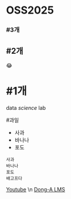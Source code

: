 # OSS2025
### \#3개
## \#2개
😂
# \#1개
data *science* lab


#과일
- 사과
- 바나나
- 포도
  
```
사과
바나나
포도
배고프다
```

[Youtube](https://www.youtube.com/)
\n
[Dong-A LMS](https://eclass.donga.ac.kr/)
